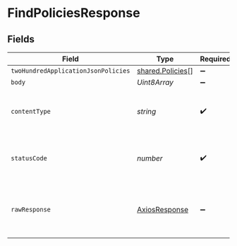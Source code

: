# FindPoliciesResponse


## Fields

| Field                                                   | Type                                                    | Required                                                | Description                                             |
| ------------------------------------------------------- | ------------------------------------------------------- | ------------------------------------------------------- | ------------------------------------------------------- |
| `twoHundredApplicationJsonPolicies`                     | [shared.Policies](../../models/shared/policies.md)[]    | :heavy_minus_sign:                                      | OK                                                      |
| `body`                                                  | *Uint8Array*                                            | :heavy_minus_sign:                                      | N/A                                                     |
| `contentType`                                           | *string*                                                | :heavy_check_mark:                                      | HTTP response content type for this operation           |
| `statusCode`                                            | *number*                                                | :heavy_check_mark:                                      | HTTP response status code for this operation            |
| `rawResponse`                                           | [AxiosResponse](https://axios-http.com/docs/res_schema) | :heavy_minus_sign:                                      | Raw HTTP response; suitable for custom response parsing |